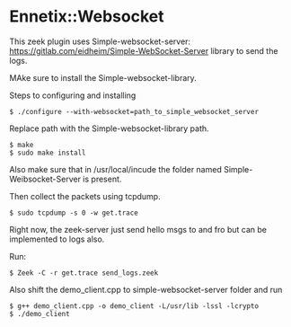 
Ennetix::Websocket
=================================
This zeek plugin uses Simple-websocket-server: https://gitlab.com/eidheim/Simple-WebSocket-Server library to send the logs. 

MAke sure to install the Simple-websocket-library.

Steps to configuring and installing
```
$ ./configure --with-websocket=path_to_simple_websocket_server 
```
Replace path with the Simple-websocket-library path.

```
$ make
$ sudo make install
```

Also make sure that in /usr/local/incude the folder named Simple-Weibsocket-Server is present.

Then collect the packets using tcpdump. 
```
$ sudo tcpdump -s 0 -w get.trace
```
Right now, the zeek-server just send hello msgs to and fro but can be implemented to logs also.

Run:
```
$ Zeek -C -r get.trace send_logs.zeek
```

Also shift the demo_client.cpp to simple-websocket-server folder and run 
```
$ g++ demo_client.cpp -o demo_client -L/usr/lib -lssl -lcrypto 
$ ./demo_client
```
